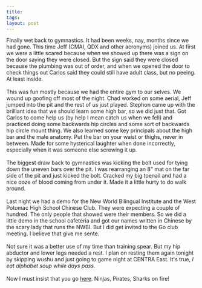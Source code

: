 ```yaml
---
title: 
tags: 
layout: post
---
```

Finally wet back to gymnastics.  It had been weeks, nay, months since we had gone.  This time Jeff (CMAI, QDX and other acronyms) joined us.  At first we were a little scared because when we showed up there was a sign on the door saying they were closed.  But the sign said they were closed because the plumbing was out of order, and when we opened the door to check things out Carlos said they could still have adult class, but no peeing.  At least inside.<br /><br />This was fun mostly because we had the entire gym to our selves.  We wound up goofing off most of the night.  Chad worked on some aerial, Jeff jumped into the pit and the rest of us just played. Stephon came up with the brilliant idea that we should learn some high bar, so we did just that.  Got Carlos to come help us (by help I mean catch us when we fell) and practiced doing some backwards hip circles and some sort of backwards hip circle mount thing.  We also learned some key principals about the high bar and the male anatomy.  Put the bar on your waist or thighs, never in between.  Made for some hysterical laughter when done incorrectly, especially when it was someone else screwing it up.<br /><br />The biggest draw back to gymnastics was kicking the bolt used for tying down the uneven bars over the pit.  I was rearranging an 8" mat on the far side of the pit and just kicked the bolt.  Cracked my big toenail and had a nice ooze of blood coming from under it.  Made it a little hurty to do walk around.<br /><br />Last night we had a demo for the New World Bilingual Institute and the West Potomac High School Chinese Club.  They were expecting a couple of hundred.  The only people that showed were their members.  So we did a little demo in the school cafeteria and got our names written in Chinese by the scary lady that runs the NWBI.  But I did get invited to the Go club meeting.  I believe that give me sente.<br /><br />Not sure it was a better use of my time than training spear.  But my hip abductor and lower legs needed a rest.  I plan on resting them again tonight by skipping wushu and just going to game night at CENTRA East. It's true, <i>I eat alphabet soup while days pass.</i><br /><br />Now I must insist that you go <a href="http://www.stanford.edu/~scodary/TKAM.swf">here</a>.  Ninjas, Pirates, Sharks on fire!<br /><br />
